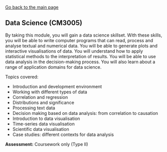 [Go back to the main page](https://github.com/world-class/REPL)

## Data Science (CM3005)

By taking this module, you will gain a data science skillset. With these skills, you will be able to write
computer programs that can read, process and analyse textual and numerical data. You will be able
to generate plots and interactive visualisations of data. You will understand how to apply statistical
methods to the interpretation of results. You will be able to use data analysis in the decision-making
process. You will also learn about a range of application domains for data science.

Topics covered:

- Introduction and development environment
- Working with different types of data
- Correlation and regression
- Distributions and significance
- Processing text data
- Decision making based on data analysis: from correlation to causation
- Introduction to data visualisation
- Time-series data visualisation
- Scientific data visualisation
- Case studies: different contexts for data analysis

**Assessment:** Coursework only (Type II)
